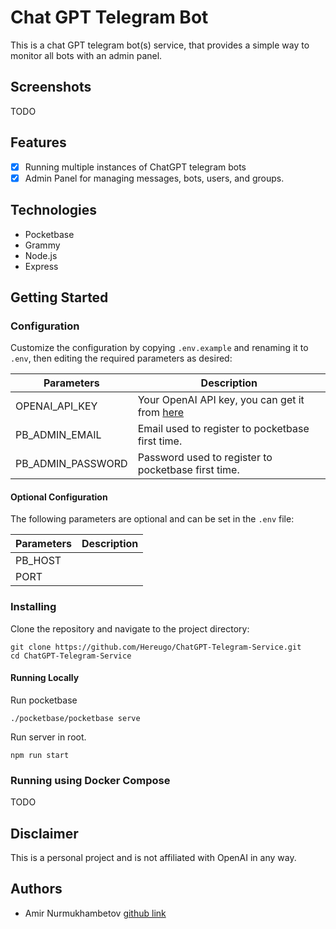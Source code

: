# Chat GPT Telegram Bot

This is a chat GPT telegram bot(s) service, that provides a simple way to monitor all bots with an admin panel.

## Screenshots

TODO

## Features

- [x] Running multiple instances of ChatGPT telegram bots
- [x] Admin Panel for managing messages, bots, users, and groups.

## Technologies

- Pocketbase
- Grammy
- Node.js
- Express

## Getting Started

### Configuration

Customize the configuration by copying `.env.example` and renaming it to `.env`, then editing the required parameters as desired:

| Parameters   | Description    |
|--------------- | --------------- |
| OPENAI_API_KEY | Your OpenAI API key, you can get it from [here](https://platform.openai.com/account/api-keys) |
| PB_ADMIN_EMAIL   | Email used to register to pocketbase first time. |
| PB_ADMIN_PASSWORD  | Password used to register to pocketbase first time. |

#### Optional Configuration

The following parameters are optional and can be set in the `.env` file:

| Parameters   | Description    |
|--------------- | --------------- |
| PB_HOST   | |
| PORT  | |

### Installing

Clone the repository and navigate to the project directory:

```
git clone https://github.com/Hereugo/ChatGPT-Telegram-Service.git 
cd ChatGPT-Telegram-Service
```

#### Running Locally

Run pocketbase

```
./pocketbase/pocketbase serve 
```

Run server in root.

```
npm run start
```

### Running using Docker Compose

TODO

## Disclaimer

This is a personal project and is not affiliated with OpenAI in any way.

## Authors

- Amir Nurmukhambetov [github link](https://github.com/hereugo)
